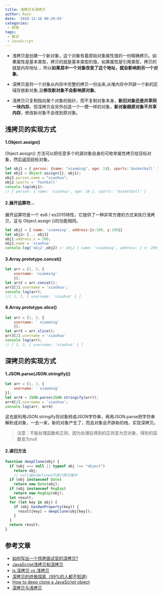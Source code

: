 ```yaml
---
title: 浅拷贝与深拷贝
author: Rain
date: '2020-12-16 00:20:05'
categories:
 - 前端
tags:
 - 面试
 - JavaScript
---
```


<Boxx/>

- 浅拷贝是创建一个新对象，这个对象有着原始对象属性值的一份精确拷贝。如果属性是基本类型，拷贝的就是基本类型的值，如果属性是引用类型，拷贝的就是内存地址 ，所以**如果其中一个对象改变了这个地址，就会影响到另一个对象**。

- 深拷贝是将一个对象从内存中完整的拷贝一份出来,从堆内存中开辟一个新的区域存放新对象,且**修改新对象不会影响原对象**。

- 浅拷贝只复制指向某个对象的指针，而不复制对象本身，**新旧对象还是共享同一块内存**。但深拷贝会另外创造一个一模一样的对象，**新对象跟原对象不共享内存**，修改新对象不会改到原对象。

## 浅拷贝的实现方式

#### 1.Object.assign()

Object.assign() 方法可以把任意多个的源对象自身的可枚举属性拷贝给目标对象，然后返回目标对象。

```javascript
let obj1 = { person: {name: "xiaoming", age: 18}, sports:'basketball' };
let obj2 = Object.assign({}, obj1);
obj2.person.name = "xiaohua";
obj2.sports = 'football'
console.log(obj1); 
// { person: { name: 'xiaohua', age: 18 }, sports: 'basketball' }
```

#### 2.展开运算符...

展开运算符是一个 es6 / es2015特性，它提供了一种非常方便的方式来执行浅拷贝，这与 Object.assign ()的功能相同。

```javascript
let obj1 = { name: 'xiaoming', address:{x:100, y:100}}
let obj2= {... obj1}
obj1.address.x = 200;
obj1.name = 'xiaohua'
console.log('obj2',obj2) // obj2 { name: 'xiaoming', address: { x: 200, y: 100 } }
```

#### 3.Array.prototype.concat()

```javascript
let arr = [1, 3, {
    username: 'xiaoming'
    }];
let arr2 = arr.concat();    
arr2[2].username = 'xiaohua';
console.log(arr); 
//[ 1, 3, { username: 'xiaohua' } ]
```

#### 4.Array.prototype.slice()

```javascript
let arr = [1, 3, {
    username: ' xiaoming'
    }];
let arr3 = arr.slice();
arr3[2].username = 'xiaohua'
console.log(arr); 
// [ 1, 3, { username: 'xiaohua' } ]
```

## 深拷贝的实现方式

#### 1.JSON.parse(JSON.stringify())

```javascript
let arr = [1, 3, {
    username: ' xiaoming'
}];
let arr4 = JSON.parse(JSON.stringify(arr));
arr4[2].username = 'xiaohua'; 
console.log(arr, arr4)
```

这也是利用JSON.stringify将对象转成JSON字符串，再用JSON.parse把字符串解析成对象，一去一来，新的对象产生了，而且对象会开辟新的栈，实现深拷贝。

> 注意：不能处理函数和正则，因为处理后得到的正则变为空对象，得到的函数变为null

#### 2.递归方法

```javascript
function deepClone(obj) {
  if (obj === null || typeof obj !== "object") 
    return obj; 
    // null或undefined不进行拷贝操作
  if (obj instanceof Date) 
    return new Date(obj);
  if (obj instanceof RegExp) 
    return new RegExp(obj);
  let result;
  for (let key in obj) {
    if (obj.hasOwnProperty(key)) {
      result[key] = deepClone(obj[key]);
    }
  }
  return result;
}
```

## 参考文章

- [如何写出一个惊艳面试官的深拷贝?](https://segmentfault.com/a/1190000020255831)
- [JavaScript浅拷贝和深拷贝](https://www.kancloud.cn/ljw789478944/interview/397319)
- [js 深拷贝 vs 浅拷贝](https://juejin.im/post/59ac1c4ef265da248e75892b)
- [深拷贝的终极探索（99%的人都不知道)](https://segmentfault.com/a/1190000016672263)
- [How to deep clone a JavaScript object](https://flaviocopes.com/how-to-clone-javascript-object/)
- [深拷贝与浅拷贝](https://github.com/ljianshu/Blog/issues/5)
